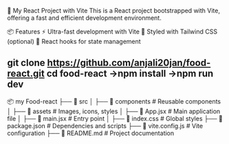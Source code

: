 🚀 My React Project with Vite
This is a React project bootstrapped with Vite, offering a fast and efficient development environment.

📦 Features
⚡ Ultra-fast development with Vite
🎨 Styled with Tailwind CSS (optional)
🔄 React hooks for state management


git clone https://github.com/anjali20jan/food-react.git
cd food-react
->npm install
->npm run dev
-

📦 my Food-react
├── 📂 src
│   ├── 📂 components    # Reusable components
│   ├── 📂 assets        # Images, icons, styles
│   ├── 📜 App.jsx       # Main application file
│   ├── 📜 main.jsx      # Entry point
│   ├── 📜 index.css     # Global styles
├── 📜 package.json      # Dependencies and scripts
├── 📜 vite.config.js    # Vite configuration
├── 📜 README.md         # Project documentation
